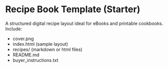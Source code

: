 # Recipe Book Template (Starter)

A structured digital recipe layout ideal for eBooks and printable cookbooks.
Include:
- cover.png
- index.html (sample layout)
- recipes/ (markdown or html files)
- README.md
- buyer_instructions.txt
